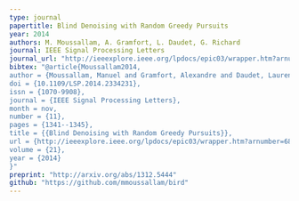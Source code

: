 ```yaml
---
type: journal
papertitle: Blind Denoising with Random Greedy Pursuits
year: 2014
authors: M. Moussallam, A. Gramfort, L. Daudet, G. Richard
journal: IEEE Signal Processing Letters
journal_url: "http://ieeexplore.ieee.org/lpdocs/epic03/wrapper.htm?arnumber=6847117"
bibtex: "@article{Moussallam2014,
author = {Moussallam, Manuel and Gramfort, Alexandre and Daudet, Laurent and Richard, Gael},
doi = {10.1109/LSP.2014.2334231},
issn = {1070-9908},
journal = {IEEE Signal Processing Letters},
month = nov,
number = {11},
pages = {1341--1345},
title = {{Blind Denoising with Random Greedy Pursuits}},
url = {http://ieeexplore.ieee.org/lpdocs/epic03/wrapper.htm?arnumber=6847117},
volume = {21},
year = {2014}
}"
preprint: "http://arxiv.org/abs/1312.5444"
github: "https://github.com/mmoussallam/bird"
---
```

